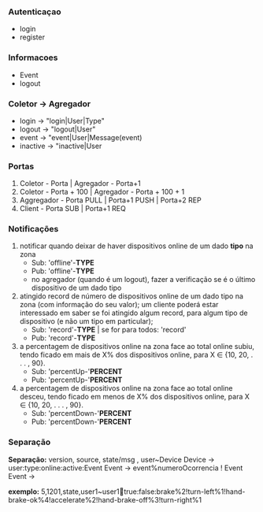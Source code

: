 ### Autenticaçao
* login
* register

### Informacoes
* Event <string>
* logout

### Coletor -> Agregador
* login -> "login|User|Type"
* logout -> "logout|User"
* event -> "event|User|Message(event)
* inactive -> "inactive|User

### Portas
1. Coletor - Porta | Agregador - Porta+1
2. Coletor - Porta + 100 | Agregador - Porta + 100 + 1
3. Aggregador - Porta PULL | Porta+1 PUSH | Porta+2 REP
4. Client - Porta SUB | Porta+1 REQ

### Notificações
1. notificar quando deixar de haver dispositivos online de um dado **tipo** na zona
    * Sub: 'offline'-**TYPE**
    * Pub: 'offline'-**TYPE**
    * no agregador (quando é um logout), fazer a verificação se é o último dispositivo de um dado tipo
2. atingido record de número de dispositivos online de um dado tipo na zona (com informação do seu valor); um cliente poderá estar interessado em saber se foi atingido algum record, para algum tipo de dispositivo (e não um tipo em particular);
    * Sub: 'record'-**TYPE** | se for para todos: 'record'
    * Pub: 'record'-**TYPE**
3. a percentagem de dispositivos online na zona face ao total online subiu, tendo ficado em mais de X% dos dispositivos online, para X ∈ {10, 20, . . . , 90}.
    * Sub: 'percentUp-'**PERCENT**
    * Pub: 'percentUp-'**PERCENT**
4. a percentagem de dispositivos online na zona face ao total online desceu, tendo ficado em menos de X% dos dispositivos online, para X ∈ {10, 20, . . . , 90}.
    * Sub: 'percentDown-'**PERCENT**
    * Pub: 'percentDown-'**PERCENT**


### Separação
**Separação:**
version, source, state/msg , user~Device
Device -> user:type:online:active:Event
Event -> event%numeroOcorrencia ! Event
Event -> 

**exemplo:**
5,1201,state,user1~user1:car:true:false:brake%2!turn-left%1!hand-brake-ok%4!accelerate%2!hand-brake-off%3!turn-right%1